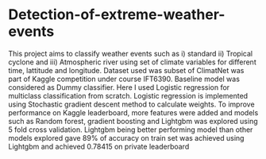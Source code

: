 # Detection-of-extreme-weather-events
This project aims to classify weather events such as i) standard ii) Tropical cyclone and iii) Atmospheric river using set of climate variables for different time, lattitude and longitude. Dataset used was subset of ClimatNet was part of Kaggle competition under course IFT6390. Baseline model was considered as Dummy classifier. Here I used Logistic regression for multiclass classification from scratch. Logistic regression is implemented using Stochastic gradient descent method to calculate weights. To improve performance on Kaggle leaderboard, more features were added and models such as Random forest, gradient boosting and Lightgbm was explored using 5 fold cross validation. Lightgbm being better performing model than other models explored gave 89% of accuracy on train set was achieved using Lightgbm and achieved 0.78415 on private leaderboard
